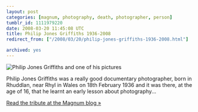 ```yaml
---
layout: post
categories: [magnum, photography, death, photographer, person]
tumblr_id: 1111979220  
date: 2008-03-20 11:45:08 UTC
title: Philip Jones Griffiths 1936-2008
redirect_from: ["/2008/03/20/philip-jones-griffiths-1936-2008.html"]

archived: yes
---
```


<img src='/attachments/2008/03/philip-jones-griffiths.jpg' alt='Philip Jones Griffiths and one of his pictures' />

Philip Jones Griffiths was a really good documentary photographer, born in Rhuddlan, near Rhyl in Wales on 18th February 1936 and it was there, at the age of 16, that he learnt an early lesson about photography...

<a href="http://blog.magnumphotos.com/2008/03/philip_jones_griffiths_1936-2008.html">Read the tribute at the Magnum blog »</a>
